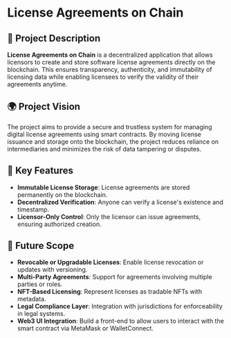 # License Agreements on Chain

## 📄 Project Description

**License Agreements on Chain** is a decentralized application that allows licensors to create and store software license agreements directly on the blockchain. This ensures transparency, authenticity, and immutability of licensing data while enabling licensees to verify the validity of their agreements anytime.

## 🌍 Project Vision

The project aims to provide a secure and trustless system for managing digital license agreements using smart contracts. By moving license issuance and storage onto the blockchain, the project reduces reliance on intermediaries and minimizes the risk of data tampering or disputes.

## 🚀 Key Features

- **Immutable License Storage**: License agreements are stored permanently on the blockchain.
- **Decentralized Verification**: Anyone can verify a license's existence and timestamp.
- **Licensor-Only Control**: Only the licensor can issue agreements, ensuring authorized creation.

## 🔭 Future Scope

- **Revocable or Upgradable Licenses**: Enable license revocation or updates with versioning.
- **Multi-Party Agreements**: Support for agreements involving multiple parties or roles.
- **NFT-Based Licensing**: Represent licenses as tradable NFTs with metadata.
- **Legal Compliance Layer**: Integration with jurisdictions for enforceability in legal systems.
- **Web3 UI Integration**: Build a front-end to allow users to interact with the smart contract via MetaMask or WalletConnect.

